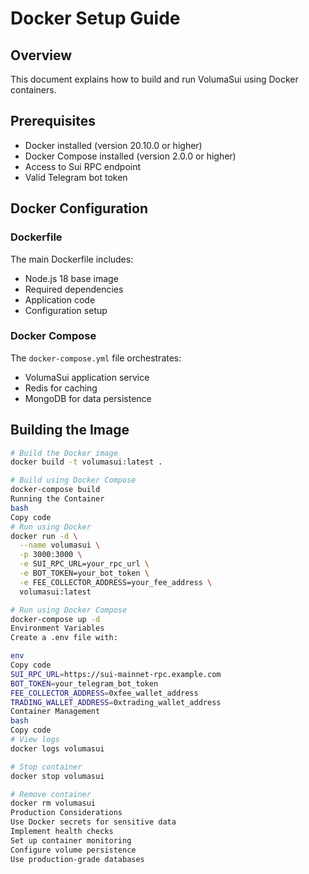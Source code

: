 # Docker Setup Guide

## Overview
This document explains how to build and run VolumaSui using Docker containers.

## Prerequisites
- Docker installed (version 20.10.0 or higher)
- Docker Compose installed (version 2.0.0 or higher)
- Access to Sui RPC endpoint
- Valid Telegram bot token

## Docker Configuration

### Dockerfile
The main Dockerfile includes:
- Node.js 18 base image
- Required dependencies
- Application code
- Configuration setup

### Docker Compose
The `docker-compose.yml` file orchestrates:
- VolumaSui application service
- Redis for caching
- MongoDB for data persistence

## Building the Image
```bash
# Build the Docker image
docker build -t volumasui:latest .

# Build using Docker Compose
docker-compose build
Running the Container
bash
Copy code
# Run using Docker
docker run -d \
  --name volumasui \
  -p 3000:3000 \
  -e SUI_RPC_URL=your_rpc_url \
  -e BOT_TOKEN=your_bot_token \
  -e FEE_COLLECTOR_ADDRESS=your_fee_address \
  volumasui:latest

# Run using Docker Compose
docker-compose up -d
Environment Variables
Create a .env file with:

env
Copy code
SUI_RPC_URL=https://sui-mainnet-rpc.example.com
BOT_TOKEN=your_telegram_bot_token
FEE_COLLECTOR_ADDRESS=0xfee_wallet_address
TRADING_WALLET_ADDRESS=0xtrading_wallet_address
Container Management
bash
Copy code
# View logs
docker logs volumasui

# Stop container
docker stop volumasui

# Remove container
docker rm volumasui
Production Considerations
Use Docker secrets for sensitive data
Implement health checks
Set up container monitoring
Configure volume persistence
Use production-grade databases
